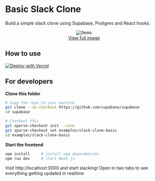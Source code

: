 # Basic Slack Clone

Build a simple slack clone using Supabase, Postgres and React hooks.

<p align="center">
<kbd>
<img src="https://media.giphy.com/media/J07U8iblJhlKDqZOxV/giphy.gif" alt="Demo"/>
</kbd>
<br />
<a href="https://media.giphy.com/media/J07U8iblJhlKDqZOxV/source.gif">View full image</a>
</p>


## How to use


[![Deploy with Vercel](https://vercel.com/button)](https://vercel.com/import/project?template=https://github.com/supabase/supabase/tree/master/examples/slack-clone)

## For developers

**Clone this folder**

```sh
# Copy the repo to your machine
git clone --no-checkout https://github.com/supabase/supabase
cd supabase

# Checkout this 
git sparse-checkout init --cone
git sparse-checkout set examples/slack-clone-basic
cd examples/slack-clone-basic
```

**Start the frontend**

```sh
npm install     # install npm dependencies
npm run dev     # start Next.js
```

Visit http://localhost:3000 and start slacking! Open in two tabs to see everything getting updated in realtime
